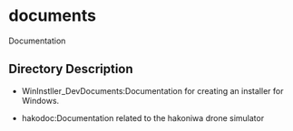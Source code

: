 # documents
Documentation

## Directory Description

- WinInstller_DevDocuments:Documentation for creating an installer for Windows.

- hakodoc:Documentation related to the hakoniwa drone simulator

